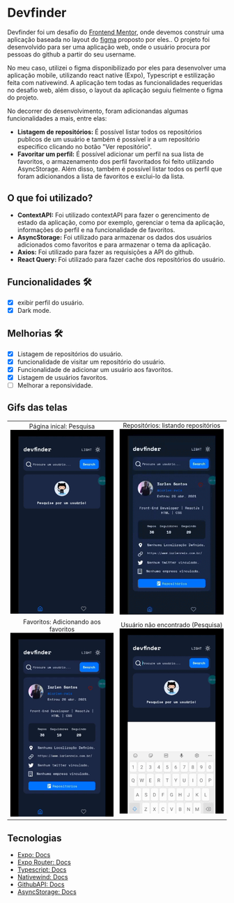 # Devfinder

<p>
  Devfinder foi um desafio do <a href="https://www.frontendmentor.io/">Frontend Mentor</a>, onde
  devemos construir uma aplicação baseada no layout do <a href="https://www.figma.com/file/vkOOTqx4EmCy097dTvmIbZ/github-user-search-app?type=design&node-id=0%3A1&t=lWLpfANyhktirJN7-1">figma</a> proposto por eles.</a>. O projeto foi desenvolvido para
  ser uma aplicação web, onde o usuário procura por pessoas do github a partir do seu
  username.
</p>
<p>
  No meu caso, utilizei o figma disponibilizado por eles para desenvolver uma aplicação mobile, utilizando react native (Expo), Typescript e estilização feita com nativewind.
  A aplicação tem todas as funcionalidades requeridas no desafio web, além disso, o layout da aplicação seguiu fielmente o figma do projeto.
</p>
<p>
  No decorrer do desenvolvimento, foram adicionandas algumas funcionalidades a mais,
  entre elas:
</p>
<ul>
  <li>
    <b>Listagem de repositórios:</b> É possível listar todos os repositórios publicos de um usuário e 
    também é possível ir a um repositório especifico clicando no botão "Ver repositório".
  </li>
    <li>
    <b>Favoritar um perfil:</b> É possível adicionar um perfil na sua lista de favoritos, o armazenamento dos perfil favoritados foi feito utilizando AsyncStorage. Além disso,
    também é possível listar todos os perfil que foram adicionandos a lista de favoritos e
    exclui-lo da lista.
  </li>
</ul>

## O que foi utilizado?

<ul>
  <li>
    <b>ContextAPI:</b> Foi utilizado contextAPI para fazer o gerencimento de estado da aplicação,
    como por exemplo, gerenciar o tema da aplicação, informações do perfil e na funcionalidade
    de favoritos.
  </li>
    <li>
    <b>AsyncStorage:</b> Foi utilizado para armazenar os dados dos usuários adicionados como favoritos e para armazenar o tema da aplicação.
  </li>
  <li>
    <b>Axios:</b> Foi utilizado para fazer as requisições a API do github.
  </li>
  <li>
    <b>React Query:</b> Foi utilizado para fazer cache dos repositórios do usuário.
  </li>
</ul>

## Funcionalidades 🛠️

- [x] exibir perfil do usuário.
- [x] Dark mode.

## Melhorias 🛠️

- [x] Listagem de repositórios do usuário.
- [x] funcionalidade de visitar um repositório do usuário.
- [x] Funcionalidade de adicionar um usuário aos favoritos.
- [x] Listagem de usuários favoritos.
- [ ] Melhorar a reponsividade.

## Gifs das telas
<table>
  <tr>
    <td align="center">
      <label>Página inical: Pesquisa</label>
      <br>
      <img src="./src/assets/github/1.gif" alt="GIF 1">
    </td>
    <td align="center">
      <label>Repositórios: listando repositórios</label>
      <br>
      <img src="./src/assets/github/2.gif" alt="GIF 2">
    </td>
  </tr>
  <tr>
    <td align="center">
      <label>Favoritos: Adicionando aos favoritos</label>
      <br>
      <img src="./src/assets/github/3.gif" alt="GIF 3">
    </td>
    <td align="center">
      <label>Usuário não encontrado (Pesquisa)</label>
      <br>
      <img src="./src/assets/github/4.gif" alt="GIF 4">
    </td>
  </tr>
</table>

## Tecnologias

- [Expo: Docs](https://docs.expo.dev/)
- [Expo Router: Docs](https://expo.github.io/router)
- [Typescript: Docs](https://www.typescriptlang.org/)
- [Nativewind: Docs](https://www.nativewind.dev/)
- [GithubAPI: Docs](https://docs.github.com/pt/rest?apiVersion=2022-11-28)
- [AsyncStorage: Docs](https://reactnative.dev/docs/asyncstorage)

